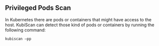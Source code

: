 ## Privileged Pods Scan

In Kubernetes there are pods or containers that might have access to the host. KubiScan can detect those kind of pods or containers by running the following command:

`kubiscan –pp`
